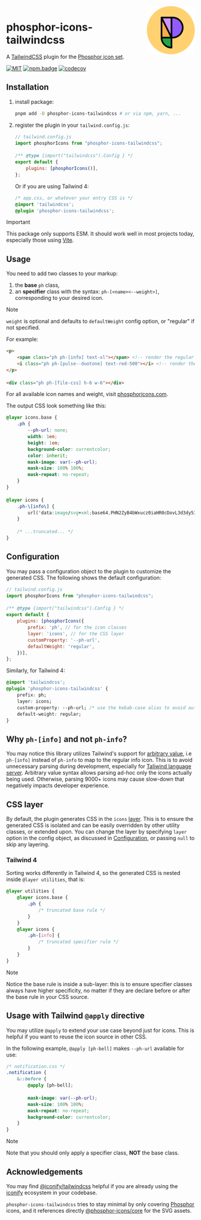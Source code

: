 <img src="/meta/phosphor-mark-tight-yellow.png" width="128" align="right" />

# phosphor-icons-tailwindcss

A [TailwindCSS] plugin for the [Phosphor icon set][phosphor].

[![MIT][license.badge]][license] [![npm.badge]][npm] [![codecov][codecov.badge]][codecov]

## Installation

1. install package:

	```bash
	pnpm add -D phosphor-icons-tailwindcss # or via npm, yarn, ...
	```

2. register the plugin in your `tailwind.config.js`:

	```js
	// tailwind.config.js
	import phosphorIcons from "phosphor-icons-tailwindcss";

	/** @type {import("tailwindcss").Config } */
	export default {
		plugins: [phosphorIcons()],
	};
	```

	Or if you are using Tailwind 4:

	```css
	/* app.css, or whatever your entry CSS is */
	@import 'tailwindcss';
	@plugin 'phosphor-icons-tailwindcss';
	```

> [!IMPORTANT]
> This package only supports ESM. It should work well in most projects today, especially those using
> [Vite](https://vitejs.dev/).

## Usage

You need to add two classes to your markup:

1. the **base** `ph` class,
2. an **specifier** class with the syntax: `ph-[<name><--weight>]`, corresponding to your desired icon.

> [!NOTE]
> `weight` is optional and defaults to `defaultWeight` config option, or "regular" if not specified.

For example:

```html
<p>
	<span class="ph ph-[info] text-xl"></span> <!-- render the regular info icon -->
	<i class="ph ph-[pulse--duotone] text-red-500"></i> <!-- render the pulse icon in duotone weight -->
</p>

<div class="ph ph-[file-css] h-6 w-6"></div>
```

For all available icon names and weight, visit [phosphoricons.com][phosphor].

The output CSS look something like this:

```css
@layer icons.base {
	.ph {
		--ph-url: none;
		width: 1em;
		height: 1em;
		background-color: currentcolor;
		color: inherit;
		mask-image: var(--ph-url);
		mask-size: 100% 100%;
		mask-repeat: no-repeat;
	}
}

@layer icons {
	.ph-\[info\] {
		url('data:image/svg+xml;base64,PHN2ZyB4bWxucz0iaHR0cDovL3d3dy53My5vcmcvMjAwMC9zdmciIHZpZXdCb3g9IjAgMCAyNTYgMjU2IiBmaWxsPSJjdXJyZW50Q29sb3IiPjxwYXRoIGQ9Ik0xMjgsMjRBMTA0LDEwNCwwLDEsMCwyMzIsMTI4LDEwNC4xMSwxMDQuMTEsMCwwLDAsMTI4LDI0Wm0wLDE5MmE4OCw4OCwwLDEsMSw4OC04OEE4OC4xLDg4LjEsMCwwLDEsMTI4LDIxNlptMTYtNDBhOCw4LDAsMCwxLTgsOCwxNiwxNiwwLDAsMS0xNi0xNlYxMjhhOCw4LDAsMCwxLDAtMTYsMTYsMTYsMCwwLDEsMTYsMTZ2NDBBOCw4LDAsMCwxLDE0NCwxNzZaTTExMiw4NGExMiwxMiwwLDEsMSwxMiwxMkExMiwxMiwwLDAsMSwxMTIsODRaIi8+PC9zdmc+');
	}

	/* ...truncated... */
}
```

## Configuration

You may pass a configuration object to the plugin to customize the generated CSS. The following
shows the default configuration:

```js
// tailwind.config.js
import phosphorIcons from "phosphor-icons-tailwindcss";

/** @type {import("tailwindcss").Config } */
export default {
	plugins: [phosphorIcons({
		prefix: 'ph', // for the icon classes
		layer: 'icons', // for the CSS layer
		customProperty: '--ph-url',
		defaultWeight: 'regular',
	})],
};
```

Similarly, for Tailwind 4:

```css
@import 'tailwindcss';
@plugin 'phosphor-icons-tailwindcss' {
	prefix: ph;
	layer: icons;
	custom-property: --ph-url; /* use the kebab-case alias to avoid auto-format by stylelint / prettier */
	default-weight: regular;
}
```

## Why `ph-[info]` and not `ph-info`?

You may notice this library utilizes Tailwind's support for [arbitrary value](https://tailwindcss.com/docs/adding-custom-styles#using-arbitrary-values), i.e `ph-[info]` instead of `ph-info` to map to the regular info icon. This is to avoid unnecessary parsing during development, especially for [Taliwind language server](https://github.com/tailwindlabs/tailwindcss-intellisense). Arbitrary value syntax allows parsing ad-hoc only the icons actually being used. Otherwise, parsing 9000+ icons may cause slow-down that negatively impacts developer experience.

## CSS layer

By default, the plugin generates CSS in the `icons` [layer](https://developer.mozilla.org/en-US/docs/Web/CSS/@layer). This is to ensure the generated CSS is
isolated and can be easily overridden by other utility classes, or extended upon. You can change the
layer by specifying `layer` option in the config object, as discussed in [Configuration](#configuration),
or passing `null` to skip any layering.

### Tailwind 4

Sorting works differently in Tailwind 4, so the generated CSS is nested inside `@layer utilities`, that is:

```css
@layer utilities {
	@layer icons.base {
		.ph {
			/* truncated base rule */
		}
	}
	@layer icons {
		.ph-[info] {
			/* truncated specifier rule */
		}
	}
}
```

> [!NOTE]
> Notice the base rule is inside a sub-layer: this is to ensure specifier classes always have higher
> specificity, no matter if they are declare before or after the base rule in your CSS source.

## Usage with Tailwind `@apply` directive

You may utilize `@apply` to extend your use case beyond just for icons. This is helpful if you want
to reuse the icon source in other CSS.

In the following example, `@apply [ph-bell]` makes `--ph-url` available for use:

```css
/* notification.css */
.notification {
	&::before {
		@apply [ph-bell];

		mask-image: var(--ph-url);
		mask-size: 100% 100%;
		mask-repeat: no-repeat;
		background-color: currentcolor;
	}
}
```

> [!NOTE]
> Note that you should only apply a specifier class, **NOT** the base class.

## Acknowledgements

You may find [@iconify/tailwindcss](https://iconify.design/docs/usage/css/tailwind/) helpful if you
are already using the [iconify](https://iconify.design/) ecosystem in your codebase.

`phosphor-icons-tailwindcss` tries to stay minimal by only covering [Phosphor] icons, and it references directly [@phosphor-icons/core](https://github.com/phosphor-icons/core) for the SVG assets.

[phosphor]: https://phosphoricons.com
[tailwindcss]: https://tailwindcss.com
<!-- header badges -->
[license.badge]: https://img.shields.io/badge/license-MIT-blue.svg
[license]: ./LICENSE
[npm.badge]: https://img.shields.io/npm/v/phosphor-icons-tailwindcss
[npm]: https://www.npmjs.com/package/phosphor-icons-tailwindcss
[codecov]: https://codecov.io/github/vnphanquang/phosphor-icons-tailwindcss
[codecov.badge]: https://codecov.io/github/vnphanquang/phosphor-icons-tailwindcss/graph/badge.svg?token=dKkYUy4evr

